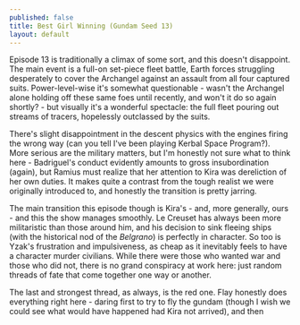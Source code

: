 ```yaml
---
published: false
title: Best Girl Winning (Gundam Seed 13)
layout: default
---
```


Episode 13 is traditionally a climax of some sort, and this doesn't disappoint. The main event is a full-on set-piece fleet battle, Earth forces struggling desperately to cover the Archangel against an assault from all four captured suits. Power-level-wise it's somewhat questionable - wasn't the Archangel alone holding off these same foes until recently, and won't it do so again shortly? - but visually it's a wonderful spectacle: the full fleet pouring out streams of tracers, hopelessly outclassed by the suits.

There's slight disappointment in the descent physics with the engines firing the wrong way (can you tell I've been playing Kerbal Space Program?). More serious are the military matters, but I'm honestly not sure what to think here - Badriguel's conduct evidently amounts to gross insubordination (again), but Ramius must realize that her attention to Kira was dereliction of her own duties. It makes quite a contrast from the tough realist we were originally introduced to, and honestly the transition is pretty jarring.

The main transition this episode though is Kira's - and, more generally, ours - and this the show manages smoothly. Le Creuset has always been more militaristic than those around him, and his decision to sink fleeing ships (with the historical nod of the *Belgrano*) is perfectly in character. So too is Yzak's frustration and impulsiveness, as cheap as it inevitably feels to have a character murder civilians. While there were those who wanted war and those who did not, there is no grand conspiracy at work here: just random threads of fate that come together one way or another.

The last and strongest thread, as always, is the red one. Flay honestly does everything right here - daring first to try to fly the gundam (though I wish we could see what would have happened had Kira not arrived), and then 